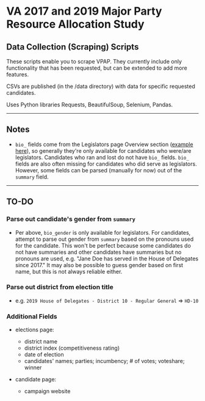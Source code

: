 # VA 2017 and 2019 Major Party Resource Allocation Study

## Data Collection (Scraping) Scripts

These scripts enable you to scrape VPAP. They currently include only functionality that has been requested, but can be extended to add more features.

CSVs are published (in the /data directory) with data for specific requested candidates.

Uses Python libraries Requests, BeautifulSoup, Selenium, Pandas.

***

## Notes

* `bio_` fields come from the Legislators page Overview section ([example here](https://www.vpap.org/legislators/289576-wendy-gooditis/)), so generally they're only available for candidates who were/are legislators. Candidates who ran and lost do not have `bio_` fields. `bio_` fields are also often missing for candidates who did serve as legislators. However, some fields can be parsed (manually for now) out of the `summary` field.

***

## TO-DO

### Parse out candidate's gender from `summary`

* Per above, `bio_gender` is only available for legislators. For candidates, attempt to parse out gender from `summary` based on the pronouns used for the candidate. This won't be perfect because some candidates do not have summaries and other candidates have summaries but no pronouns are used, e.g. "Jane Doe has served in the House of Delegates since 2017." It may also be possible to guess gender based on first name, but this is not always reliable either.

### Parse out district from election title

* e.g. `2019 House of Delegates - District 10 - Regular General` => `HD-10`

### Additional Fields

* elections page:
  * district name
  * district index (competitiveness rating)
  * date of election
  * candidates' names; parties; incumbency; # of votes; voteshare; winner

* candidate page:
  * campaign website

<!-- ***

### Ballotpedia.org scraper(s) (separate repos)

* Searcher
* Others...

## Completed

### Functionality to scrape Independent Expenditures (IE):

* These are presented in an SVG (a type of format that embeds within an HTML page - [example here](https://www.vpap.org/offices/house-of-delegates-13/elections/?year_and_type=2017regular) - it is the chart) on VPAP. The SVG does not load without Javascript, so it can't be scraped with Requests. If it loaded, it would be easy to scrape the position (pro-/anti-candidate) and the amounts. I'm still researching if it's possible to load SVGs with Requests, but so far, it seems unlikely.

* IEs are also available in text format in another page within VPAP ([example here](https://www.vpap.org/candidates/5663/indexpenditures/spenders/?election=8815&candidate=5663&position=support), under "Total independent expenditures" near the top), but the URL to that other page is only available in the SVG. I'm currently working on trying to recreate the URL of that other page so that I can (programatically) visit it and simply scrape the text. The challenge in recreating the URL comes from the election # (`election=8815` in this case).

* Another option is to use Selenium to load Javascript, thus loading the SVG. This is a less preferred option because it is more time consuming to run; however, there aren't *that* many candidates in total, so it's still very possible to do this if the second option above doesn't work out.

* **Completed successfully using Selenium!**

 -->
